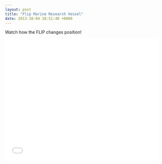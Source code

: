 ```yaml
---
layout: post
title: "Flip Marine Research Vessel"
date: 2013-10-04 18:51:40 +0000
---
```

Watch how the FLIP changes position!

<iframe width="100%" height="400px" src="//www.youtube.com/embed/tQxQfQU_hsk?rel=0" frameborder="0" allowfullscreen=""></iframe>

